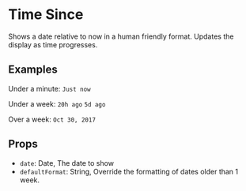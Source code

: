 # Time Since

Shows a date relative to now in a human friendly format.
Updates the display as time progresses.

## Examples

Under a minute:
`Just now`

Under a week:
`20h ago`
`5d ago`

Over a week:
`Oct 30, 2017`

## Props

- `date`: Date, The date to show
- `defaultFormat`: String, Override the formatting of dates older than 1 week.
